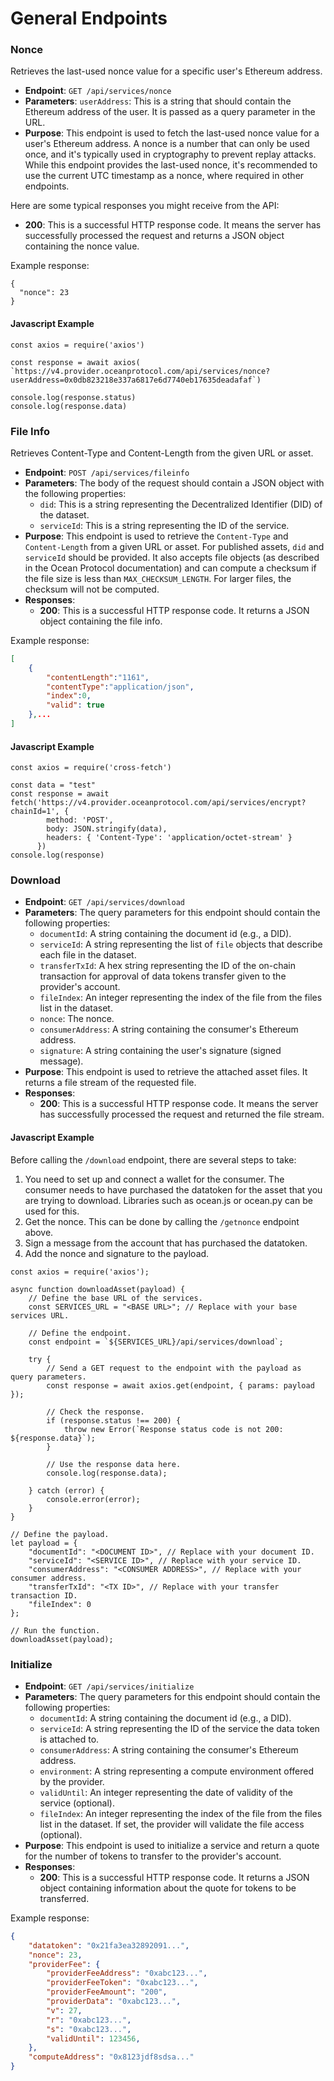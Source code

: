 # General Endpoints

### Nonce

Retrieves the last-used nonce value for a specific user's Ethereum address.

* **Endpoint**: `GET /api/services/nonce`
* **Parameters**: `userAddress`: This is a string that should contain the Ethereum address of the user. It is passed as a query parameter in the URL.
* **Purpose**: This endpoint is used to fetch the last-used nonce value for a user's Ethereum address. A nonce is a number that can only be used once, and it's typically used in cryptography to prevent replay attacks. While this endpoint provides the last-used nonce, it's recommended to use the current UTC timestamp as a nonce, where required in other endpoints.

Here are some typical responses you might receive from the API:

* **200**: This is a successful HTTP response code. It means the server has successfully processed the request and returns a JSON object containing the nonce value.&#x20;

Example response:

```
{
  "nonce": 23
}
```

#### Javascript Example

```runkit  nodeVersion="18.x.x"
const axios = require('axios')

const response = await axios( `https://v4.provider.oceanprotocol.com/api/services/nonce?userAddress=0x0db823218e337a6817e6d7740eb17635deadafaf`)
 
console.log(response.status)
console.log(response.data)

```

### File Info

Retrieves Content-Type and Content-Length from the given URL or asset.

* **Endpoint**: `POST /api/services/fileinfo`
* **Parameters**: The body of the request should contain a JSON object with the following properties:
  * `did`: This is a string representing the Decentralized Identifier (DID) of the dataset.
  * `serviceId`: This is a string representing the ID of the service.
* **Purpose**: This endpoint is used to retrieve the `Content-Type` and `Content-Length` from a given URL or asset. For published assets, `did` and `serviceId` should be provided. It also accepts file objects (as described in the Ocean Protocol documentation) and can compute a checksum if the file size is less than `MAX_CHECKSUM_LENGTH`. For larger files, the checksum will not be computed.
* **Responses**:
  * **200**: This is a successful HTTP response code. It returns a JSON object containing the file info.&#x20;

Example response:

```json
[
    {
        "contentLength":"1161",
        "contentType":"application/json",
        "index":0,
        "valid": true
    },...
]
```

#### Javascript Example

```runkit  nodeVersion="18.x.x"
const axios = require('cross-fetch')

const data = "test"
const response = await fetch('https://v4.provider.oceanprotocol.com/api/services/encrypt?chainId=1', {
        method: 'POST',
        body: JSON.stringify(data),
        headers: { 'Content-Type': 'application/octet-stream' }
      })
console.log(response)   

```

### Download

* **Endpoint**: `GET /api/services/download`
* **Parameters**: The query parameters for this endpoint should contain the following properties:
  * `documentId`: A string containing the document id (e.g., a DID).
  * `serviceId`: A string representing the list of `file` objects that describe each file in the dataset.
  * `transferTxId`: A hex string representing the ID of the on-chain transaction for approval of data tokens transfer given to the provider's account.
  * `fileIndex`: An integer representing the index of the file from the files list in the dataset.
  * `nonce`: The nonce.
  * `consumerAddress`: A string containing the consumer's Ethereum address.
  * `signature`: A string containing the user's signature (signed message).
* **Purpose**: This endpoint is used to retrieve the attached asset files. It returns a file stream of the requested file.
* **Responses**:
  * **200**: This is a successful HTTP response code. It means the server has successfully processed the request and returned the file stream.

#### Javascript Example

Before calling the `/download` endpoint, there are several steps to take:&#x20;

1. You need to set up and connect a wallet for the consumer. The consumer needs to have purchased the datatoken for the asset that you are trying to download. Libraries such as ocean.js or ocean.py can be used for this.
2. Get the nonce. This can be done by calling the `/getnonce` endpoint above.
3. Sign a message from the account that has purchased the datatoken.&#x20;
4. Add the nonce and signature to the payload.

```
const axios = require('axios');

async function downloadAsset(payload) {
    // Define the base URL of the services.
    const SERVICES_URL = "<BASE URL>"; // Replace with your base services URL.

    // Define the endpoint.
    const endpoint = `${SERVICES_URL}/api/services/download`;

    try {
        // Send a GET request to the endpoint with the payload as query parameters.
        const response = await axios.get(endpoint, { params: payload });

        // Check the response.
        if (response.status !== 200) {
            throw new Error(`Response status code is not 200: ${response.data}`);
        }

        // Use the response data here.
        console.log(response.data);

    } catch (error) {
        console.error(error);
    }
}

// Define the payload.
let payload = {
    "documentId": "<DOCUMENT ID>", // Replace with your document ID.
    "serviceId": "<SERVICE ID>", // Replace with your service ID.
    "consumerAddress": "<CONSUMER ADDRESS>", // Replace with your consumer address.
    "transferTxId": "<TX ID>", // Replace with your transfer transaction ID.
    "fileIndex": 0
};

// Run the function.
downloadAsset(payload);

```

### Initialize

* **Endpoint**: `GET /api/services/initialize`
* **Parameters**: The query parameters for this endpoint should contain the following properties:
  * `documentId`: A string containing the document id (e.g., a DID).
  * `serviceId`: A string representing the ID of the service the data token is attached to.
  * `consumerAddress`: A string containing the consumer's Ethereum address.
  * `environment`: A string representing a compute environment offered by the provider.
  * `validUntil`: An integer representing the date of validity of the service (optional).
  * `fileIndex`: An integer representing the index of the file from the files list in the dataset. If set, the provider will validate the file access (optional).
* **Purpose**: This endpoint is used to initialize a service and return a quote for the number of tokens to transfer to the provider's account.
* **Responses**:
  * **200**: This is a successful HTTP response code. It returns a JSON object containing information about the quote for tokens to be transferred.

Example response:

```json
{
    "datatoken": "0x21fa3ea32892091...",
    "nonce": 23,
    "providerFee": {
        "providerFeeAddress": "0xabc123...",
        "providerFeeToken": "0xabc123...",
        "providerFeeAmount": "200",
        "providerData": "0xabc123...",
        "v": 27,
        "r": "0xabc123...",
        "s": "0xabc123...",
        "validUntil": 123456,
    },
    "computeAddress": "0x8123jdf8sdsa..."
}
```
